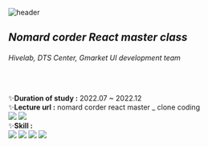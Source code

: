 ![header](https://capsule-render.vercel.app/api?type=waving&color=7fc7d8&height=250&section=header&text=React%20study%202022&fontSize=45&fontColor=fff&fontAlign=75)

## _Nomard corder React master class_

###### Hivelab, DTS Center, Gmarket UI development team

<br/>
<p>
✨<b>Duration of study :</b> 2022.07 ~ 2022.12<br/>
✨<b>Lecture url :</b> nomard corder react master _ clone coding<br/>
  <a href="https://nomadcoders.co/react-for-beginners/lobby" target="_blank"><img src="https://img.shields.io/badge/React-movie_app-fff?style=for-the-v=badge&logo=React&logoColor=fff"/></a> <a href="https://nomadcoders.co/react-masterclass/lobby" target="_blank"><img src="https://img.shields.io/badge/React-master_class-fff?style=for-the-v=badge&logo=React&logoColor=fff"/></a><br/>
✨<b>Skill :</b><br/>
<img src="https://img.shields.io/badge/React-61DAFB?style=flat-square&logo=React&logoColor=black"/> <img src="https://img.shields.io/badge/TypeScript-3178C6?style=flat-square&logo=TypeScript&logoColor=white"/> <img src="https://img.shields.io/badge/JavaScript-F7DF1E?style=flat-square&logo=JavaScript&logoColor=black"/> <img src="https://img.shields.io/badge/styled_components-DB7093?style=flat-square&logo=styled-components&logoColor=white"/>
</p>
